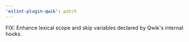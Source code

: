 ```yaml
---
'eslint-plugin-qwik': patch
---
```


FIX: Enhance lexical scope and skip variables declared by Qwik's internal hooks.
